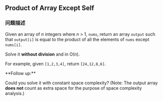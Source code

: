 ## Product of Array Except Self  
### 问题描述

Given an array of *n* integers where *n* > 1, `nums`, return an array `output` such that `output[i]` is equal to the product of all the elements of `nums` except `nums[i]`.

Solve it **without division** and in O(*n*).

For example, given `[1,2,3,4]`, return `[24,12,8,6]`.

<p>**Follow up:**<br>
Could you solve it with constant space complexity? (Note: The output array **does not** count as extra space for the purpose of space complexity analysis.)
